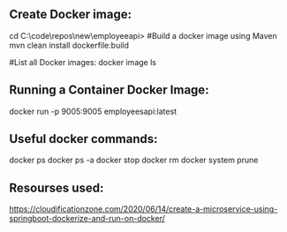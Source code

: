 Create Docker image:
--------------------
cd C:\code\repos\new\employeeapi>
#Build a docker image using Maven
mvn clean install dockerfile:build

#List all Docker images:
docker image ls

Running a Container Docker Image:
---------------------------------
docker run -p 9005:9005 employeesapi:latest

Useful docker commands:
----------------------
docker ps
docker ps -a
docker stop <containerID>
docker rm <containerID>
docker system prune

Resourses used:
---------------
https://cloudificationzone.com/2020/06/14/create-a-microservice-using-springboot-dockerize-and-run-on-docker/
